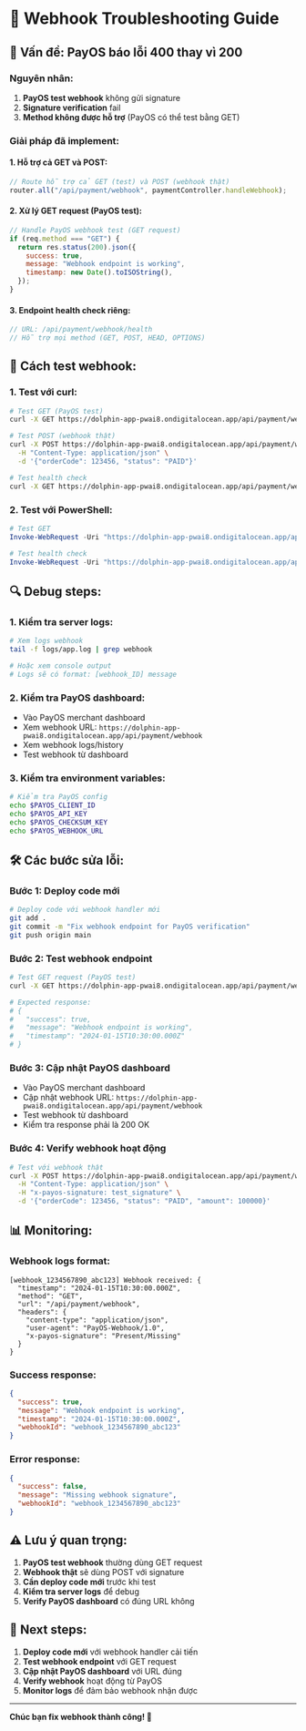 # 🔧 Webhook Troubleshooting Guide

## 🚨 Vấn đề: PayOS báo lỗi 400 thay vì 200

### **Nguyên nhân:**

1. **PayOS test webhook** không gửi signature
2. **Signature verification** fail
3. **Method không được hỗ trợ** (PayOS có thể test bằng GET)

### **Giải pháp đã implement:**

#### 1. **Hỗ trợ cả GET và POST:**

```javascript
// Route hỗ trợ cả GET (test) và POST (webhook thật)
router.all("/api/payment/webhook", paymentController.handleWebhook);
```

#### 2. **Xử lý GET request (PayOS test):**

```javascript
// Handle PayOS webhook test (GET request)
if (req.method === "GET") {
  return res.status(200).json({
    success: true,
    message: "Webhook endpoint is working",
    timestamp: new Date().toISOString(),
  });
}
```

#### 3. **Endpoint health check riêng:**

```javascript
// URL: /api/payment/webhook/health
// Hỗ trợ mọi method (GET, POST, HEAD, OPTIONS)
```

## 🧪 Cách test webhook:

### **1. Test với curl:**

```bash
# Test GET (PayOS test)
curl -X GET https://dolphin-app-pwai8.ondigitalocean.app/api/payment/webhook

# Test POST (webhook thật)
curl -X POST https://dolphin-app-pwai8.ondigitalocean.app/api/payment/webhook \
  -H "Content-Type: application/json" \
  -d '{"orderCode": 123456, "status": "PAID"}'

# Test health check
curl -X GET https://dolphin-app-pwai8.ondigitalocean.app/api/payment/webhook/health
```

### **2. Test với PowerShell:**

```powershell
# Test GET
Invoke-WebRequest -Uri "https://dolphin-app-pwai8.ondigitalocean.app/api/payment/webhook" -Method GET

# Test health check
Invoke-WebRequest -Uri "https://dolphin-app-pwai8.ondigitalocean.app/api/payment/webhook/health" -Method GET
```

## 🔍 Debug steps:

### **1. Kiểm tra server logs:**

```bash
# Xem logs webhook
tail -f logs/app.log | grep webhook

# Hoặc xem console output
# Logs sẽ có format: [webhook_ID] message
```

### **2. Kiểm tra PayOS dashboard:**

- Vào PayOS merchant dashboard
- Xem webhook URL: `https://dolphin-app-pwai8.ondigitalocean.app/api/payment/webhook`
- Xem webhook logs/history
- Test webhook từ dashboard

### **3. Kiểm tra environment variables:**

```bash
# Kiểm tra PayOS config
echo $PAYOS_CLIENT_ID
echo $PAYOS_API_KEY
echo $PAYOS_CHECKSUM_KEY
echo $PAYOS_WEBHOOK_URL
```

## 🛠️ Các bước sửa lỗi:

### **Bước 1: Deploy code mới**

```bash
# Deploy code với webhook handler mới
git add .
git commit -m "Fix webhook endpoint for PayOS verification"
git push origin main
```

### **Bước 2: Test webhook endpoint**

```bash
# Test GET request (PayOS test)
curl -X GET https://dolphin-app-pwai8.ondigitalocean.app/api/payment/webhook

# Expected response:
# {
#   "success": true,
#   "message": "Webhook endpoint is working",
#   "timestamp": "2024-01-15T10:30:00.000Z"
# }
```

### **Bước 3: Cập nhật PayOS dashboard**

- Vào PayOS merchant dashboard
- Cập nhật webhook URL: `https://dolphin-app-pwai8.ondigitalocean.app/api/payment/webhook`
- Test webhook từ dashboard
- Kiểm tra response phải là 200 OK

### **Bước 4: Verify webhook hoạt động**

```bash
# Test với webhook thật
curl -X POST https://dolphin-app-pwai8.ondigitalocean.app/api/payment/webhook \
  -H "Content-Type: application/json" \
  -H "x-payos-signature: test_signature" \
  -d '{"orderCode": 123456, "status": "PAID", "amount": 100000}'
```

## 📊 Monitoring:

### **Webhook logs format:**

```
[webhook_1234567890_abc123] Webhook received: {
  "timestamp": "2024-01-15T10:30:00.000Z",
  "method": "GET",
  "url": "/api/payment/webhook",
  "headers": {
    "content-type": "application/json",
    "user-agent": "PayOS-Webhook/1.0",
    "x-payos-signature": "Present/Missing"
  }
}
```

### **Success response:**

```json
{
  "success": true,
  "message": "Webhook endpoint is working",
  "timestamp": "2024-01-15T10:30:00.000Z",
  "webhookId": "webhook_1234567890_abc123"
}
```

### **Error response:**

```json
{
  "success": false,
  "message": "Missing webhook signature",
  "webhookId": "webhook_1234567890_abc123"
}
```

## ⚠️ Lưu ý quan trọng:

1. **PayOS test webhook** thường dùng GET request
2. **Webhook thật** sẽ dùng POST với signature
3. **Cần deploy code mới** trước khi test
4. **Kiểm tra server logs** để debug
5. **Verify PayOS dashboard** có đúng URL không

## 🎯 Next steps:

1. **Deploy code mới** với webhook handler cải tiến
2. **Test webhook endpoint** với GET request
3. **Cập nhật PayOS dashboard** với URL đúng
4. **Verify webhook** hoạt động từ PayOS
5. **Monitor logs** để đảm bảo webhook nhận được

---

**Chúc bạn fix webhook thành công! 🚀**
